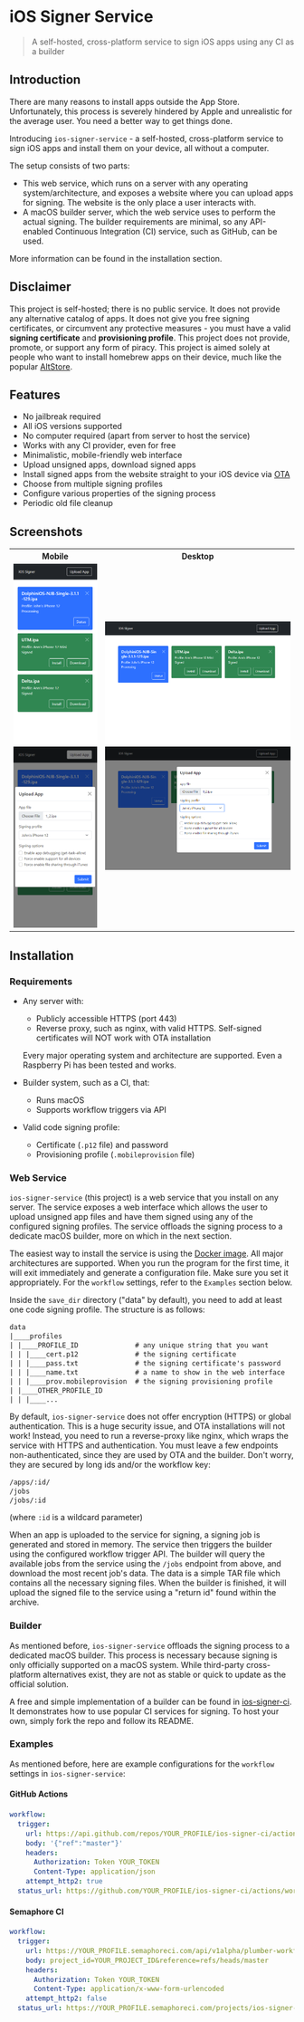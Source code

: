 # iOS Signer Service

> A self-hosted, cross-platform service to sign iOS apps using any CI as a builder

## Introduction

There are many reasons to install apps outside the App Store. Unfortunately, this process is severely hindered by Apple and unrealistic for the average user. You need a better way to get things done.

Introducing `ios-signer-service` - a self-hosted, cross-platform service to sign iOS apps and install them on your device, all without a computer.

The setup consists of two parts:

- This web service, which runs on a server with any operating system/architecture, and exposes a website where you can upload apps for signing. The website is the only place a user interacts with.
- A macOS builder server, which the web service uses to perform the actual signing. The builder requirements are minimal, so any API-enabled Continuous Integration (CI) service, such as GitHub, can be used.

More information can be found in the installation section.

## Disclaimer

This project is self-hosted; there is no public service. It does not provide any alternative catalog of apps. It does not give you free signing certificates, or circumvent any protective measures - you must have a valid **signing certificate** and **provisioning profile**. This project does not provide, promote, or support any form of piracy. This project is aimed solely at people who want to install homebrew apps on their device, much like the popular [AltStore](https://github.com/rileytestut/AltStore).

## Features

- No jailbreak required
- All iOS versions supported
- No computer required (apart from server to host the service)
- Works with any CI provider, even for free
- Minimalistic, mobile-friendly web interface
- Upload unsigned apps, download signed apps
- Install signed apps from the website straight to your iOS device via [OTA](https://medium.com/@adrianstanecki/distributing-and-installing-non-market-ipa-application-over-the-air-ota-2e65f5ea4a46)
- Choose from multiple signing profiles
- Configure various properties of the signing process
- Periodic old file cleanup

## Screenshots

<table>
<tr>
    <th>Mobile</th>
    <th>Desktop</th>
</tr>
<tr>
    <td>
        <img src="img/3.png"/>
        <img src="img/4.png"/>
    </td>
    <td>
        <img src="img/1.png"/>
        <img src="img/2.png"/>
    </td>
</tr>
</table>

## Installation

### Requirements

- Any server with:

  - Publicly accessible HTTPS (port 443)
  - Reverse proxy, such as nginx, with valid HTTPS. Self-signed certificates will NOT work with OTA installation

  Every major operating system and architecture are supported.
  Even a Raspberry Pi has been tested and works.

- Builder system, such as a CI, that:
  - Runs macOS
  - Supports workflow triggers via API
- Valid code signing profile:
  - Certificate (`.p12` file) and password
  - Provisioning profile (`.mobileprovision` file)

### Web Service

`ios-signer-service` (this project) is a web service that you install on any server. The service exposes a web interface which allows the user to upload unsigned app files and have them signed using any of the configured signing profiles. The service offloads the signing process to a dedicate macOS builder, more on which in the next section.

The easiest way to install the service is using the [Docker image](https://hub.docker.com/r/signtools/ios-signer-service). All major architectures are supported. When you run the program for the first time, it will exit immediately and generate a configuration file. Make sure you set it appropriately. For the `workflow` settings, refer to the `Examples` section below.

Inside the `save_dir` directory ("data" by default), you need to add at least one code signing profile. The structure is as follows:

```
data
|____profiles
| |____PROFILE_ID              # any unique string that you want
| | |____cert.p12              # the signing certificate
| | |____pass.txt              # the signing certificate's password
| | |____name.txt              # a name to show in the web interface
| | |____prov.mobileprovision  # the signing provisioning profile
| |____OTHER_PROFILE_ID
| | |____...
```

By default, `ios-signer-service` does not offer encryption (HTTPS) or global authentication. This is a huge security issue, and OTA installations will not work! Instead, you need to run a reverse-proxy like nginx, which wraps the service with HTTPS and authentication. You must leave a few endpoints non-authenticated, since they are used by OTA and the builder. Don't worry, they are secured by long ids and/or the workflow key:

```
/apps/:id/
/jobs
/jobs/:id
```

(where `:id` is a wildcard parameter)

When an app is uploaded to the service for signing, a signing job is generated and stored in memory. The service then triggers the builder using the configured workflow trigger API. The builder will query the available jobs from the service using the `/jobs` endpoint from above, and download the most recent job's data. The data is a simple TAR file which contains all the necessary signing files. When the builder is finished, it will upload the signed file to the service using a "return id" found within the archive.

### Builder

As mentioned before, `ios-signer-service` offloads the signing process to a dedicated macOS builder. This process is necessary because signing is only officially supported on a macOS system. While third-party cross-platform alternatives exist, they are not as stable or quick to update as the official solution.

A free and simple implementation of a builder can be found in [ios-signer-ci](https://github.com/SignTools/ios-signer-ci). It demonstrates how to use popular CI services for signing. To host your own, simply fork the repo and follow its README.

### Examples

As mentioned before, here are example configurations for the `workflow` settings in `ios-signer-service`:

#### GitHub Actions

```yml
workflow:
  trigger:
    url: https://api.github.com/repos/YOUR_PROFILE/ios-signer-ci/actions/workflows/sign.yml/dispatches
    body: '{"ref":"master"}'
    headers:
      Authorization: Token YOUR_TOKEN
      Content-Type: application/json
    attempt_http2: true
  status_url: https://github.com/YOUR_PROFILE/ios-signer-ci/actions/workflows/sign.yml
```

#### Semaphore CI

```yml
workflow:
  trigger:
    url: https://YOUR_PROFILE.semaphoreci.com/api/v1alpha/plumber-workflows
    body: project_id=YOUR_PROJECT_ID&reference=refs/heads/master
    headers:
      Authorization: Token YOUR_TOKEN
      Content-Type: application/x-www-form-urlencoded
    attempt_http2: false
  status_url: https://YOUR_PROFILE.semaphoreci.com/projects/ios-signer-ci
```
